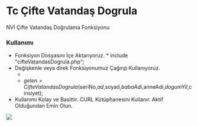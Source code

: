 # Tc Çifte Vatandaş Dogrula
NVİ Çifte Vatandaş Doğrulama Fonksiyonu

### Kullanımı
- Fonksiyon Dosyasını İçe Aktarıyoruz. * include "cifteVatandasDogrula.php";
- Değişkenle veya direk Fonksiyonumuz Çağırıp Kullanıyoruz.
  - <?php print_r(CifteVatandasDogrula($seriNo,$ad,$soyad,$babaAdi,$anneAdi,$dogumYil,$cinsiyet)); ?>
  - $gelen=CifteVatandasDogrula($seriNo,$ad,$soyad,$babaAdi,$anneAdi,$dogumYil,$cinsiyet);
- Kullanımı Kolay ve Basittir. CURL Kütüphanesini Kullanır. Aktif Olduğundan Emin Olun.

![](https://fsmtek.com/wp-content/uploads/2019/01/logo.png)

